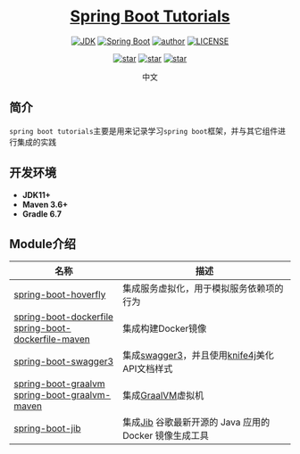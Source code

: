 <h1 align="center"><a href="https://github.com/xue2zeng/spring-boot-tutorials" target="_blank">Spring Boot Tutorials</a></h1>
<p align="center">
  <a href="https://www.oracle.com/technetwork/java/javase/downloads/index.html"><img alt="JDK" src="https://img.shields.io/badge/JDK-11.0.9-orange.svg"/></a>
  <a href="https://docs.spring.io/spring-boot/docs/2.4.0/reference/htmlsingle/"><img alt="Spring Boot" src="https://img.shields.io/badge/Spring%20Boot-2.4.0-brightgreen.svg"/></a>
  <a href="https://xue2zeng.github.io"><img alt="author" src="https://img.shields.io/badge/Author-xue.zeng-blue.svg"/></a>  
  <a href="https://github.com/xue2zeng/spring-boot-tutorials/blob/main/LICENSE"><img alt="LICENSE" src="https://img.shields.io/github/license/xue2zeng/spring-boot-tutorials.svg"/></a>
</p>

<p align="center">
  <a href="https://github.com/xue2zeng/spring-boot-tutorials/stargazers"><img alt="star" src="https://img.shields.io/github/stars/xue2zeng/spring-boot-tutorials.svg?label=Stars&style=social"/></a>
  <a href="https://github.com/xue2zeng/spring-boot-tutorials/network/members"><img alt="star" src="https://img.shields.io/github/forks/xue2zeng/spring-boot-tutorials.svg?label=Fork&style=social"/></a>
  <a href="https://github.com/xue2zeng/spring-boot-tutorials/watchers"><img alt="star" src="https://img.shields.io/github/watchers/xue2zeng/spring-boot-tutorials.svg?label=Watch&style=social"/></a>
</p>

<p align="center">
  <span>中文</span>
</p>

## 简介
`spring boot tutorials`主要是用来记录学习`spring boot`框架，并与其它组件进行集成的实践

## 开发环境
* **JDK11+**
* **Maven 3.6+**
* **Gradle 6.7**

## Module介绍
| 名称                                                         | 描述                                                         |
| ------------------------------------------------------------ | ------------------------------------------------------------ |
| [spring-boot-hoverfly](./spring-boot-hoverfly)               | 集成服务虚拟化，用于模拟服务依赖项的行为                     |
| [spring-boot-dockerfile](./spring-boot-dockerfile)<br/>[spring-boot-dockerfile-maven](./spring-boot-dockerfile-maven) | 集成构建Docker镜像                                           |
| [spring-boot-swagger3](./swagger3)                           | 集成[swagger3](https://swagger.io/)，并且使用[knife4j](https://doc.xiaominfo.com/)美化API文档样式 |
| [spring-boot-graalvm](./spring-boot-graalvm)<br/>[spring-boot-graalvm-maven](./spring-boot-graalvm-maven) | 集成[GraalVM](https://www.graalvm.org/)虚拟机                |
| [spring-boot-jib](./spring-boot-jib)                         | 集成[Jib](https://github.com/GoogleContainerTools/jib) 谷歌最新开源的 Java 应用的 Docker 镜像生成工具 |

